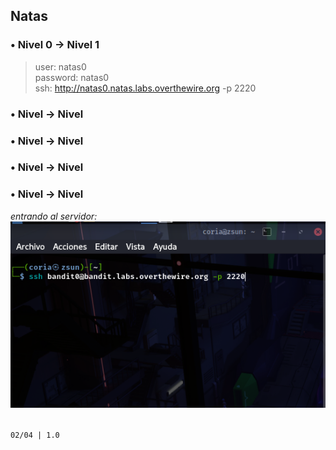 ## Natas
###  • Nivel 0  → Nivel 1  
>user: natas0  
password: natas0  
ssh: http://natas0.natas.labs.overthewire.org -p 2220  

###  • Nivel  → Nivel
###  • Nivel  → Nivel
###  • Nivel  → Nivel
###  • Nivel  → Nivel
*entrando al servidor:*
![ejemplo](images/i1.png)

[//]: # ( > user: natas  
password: -  
ssh: http://natas0.natas.labs.overthewire.org -p 2220  
)
<br>`02/04 | 1.0`